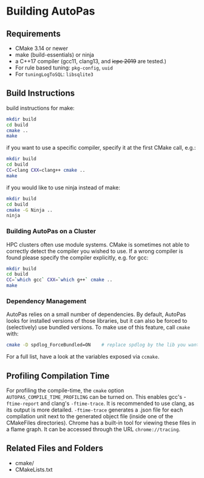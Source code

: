 # Building AutoPas

## Requirements
* CMake 3.14 or newer
* make (build-essentials) or ninja
* a C++17 compiler (gcc11, clang13, and ~~icpc 2019~~ are tested.)
* For rule based tuning: `pkg-config`, `uuid`
* For `tuningLogToSQL`: `libsqlite3`

## Build Instructions
build instructions for make:
```bash
mkdir build
cd build
cmake ..
make
```
if you want to use a specific compiler, specify it at the first CMake call, e.g.:
```bash
mkdir build
cd build
CC=clang CXX=clang++ cmake ..
make
```
if you would like to use ninja instead of make:
```bash
mkdir build
cd build
cmake -G Ninja ..
ninja
```
### Building AutoPas on a Cluster
HPC clusters often use module systems. CMake is sometimes not able to correctly detect the compiler you wished to use. 
If a wrong compiler is found please specify the compiler explicitly, e.g. for gcc:
```bash
mkdir build
cd build
CC=`which gcc` CXX=`which g++` cmake ..
make
```

### Dependency Management
AutoPas relies on a small number of dependencies. By default, AutoPas looks for installed versions of those libraries, but it can also be forced to (selectively) use bundled versions.
To make use of this feature, call `cmake` with:
```bash
cmake -D spdlog_ForceBundled=ON    # replace spdlog by the lib you want to force
```
For a full list, have a look at the variables exposed via `ccmake`. 

## Profiling Compilation Time 

For profiling the compile-time, the `cmake` option `AUTOPAS_COMPILE_TIME_PROFILING` can be turned on. This enables gcc's -`ftime-report` and clang's `-ftime-trace`.
It is recommended to use clang, as its output is more detailed.
`-ftime-trace` generates a .json file for each compilation unit next to the generated object file (inside one of the CMakeFiles directories).
Chrome has a built-in tool for viewing these files in a flame graph. It can be accessed through the URL `chrome://tracing`.

## Related Files and Folders
- cmake/
- CMakeLists.txt